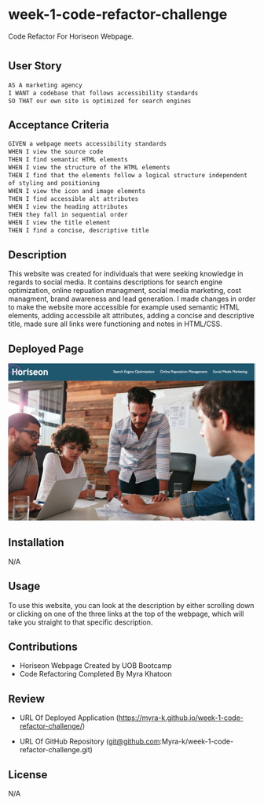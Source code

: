 # week-1-code-refactor-challenge

Code Refactor For Horiseon Webpage.

 # <Horiseon Social Solutions Services>

## User Story

```
AS A marketing agency
I WANT a codebase that follows accessibility standards
SO THAT our own site is optimized for search engines
```

## Acceptance Criteria

```
GIVEN a webpage meets accessibility standards
WHEN I view the source code
THEN I find semantic HTML elements
WHEN I view the structure of the HTML elements
THEN I find that the elements follow a logical structure independent of styling and positioning
WHEN I view the icon and image elements
THEN I find accessible alt attributes
WHEN I view the heading attributes
THEN they fall in sequential order
WHEN I view the title element
THEN I find a concise, descriptive title
```


## Description

This website was created for individuals that were seeking knowledge in regards to social media. It contains descriptions for search engine optimization, online repuation managment, social media marketing, cost managment, brand awareness and lead generation. I made changes in order to make the website more accessible for example used semantic HTML elements, adding accessbile alt attributes, adding a concise and descriptive title, made sure all links were functioning and notes in HTML/CSS.

## Deployed Page

![Deployed page screenshot](./assets/images/Screenshot.png)


## Installation

N/A

## Usage

To use this website, you can look at the description by either scrolling down or clicking on one of the three links at the top of the webpage, which will take you straight to that specific description.

## Contributions 

* Horiseon Webpage Created by UOB Bootcamp
* Code Refactoring Completed By Myra Khatoon

## Review

 * URL Of Deployed Application (https://myra-k.github.io/week-1-code-refactor-challenge/)

 * URL Of GitHub Repository (git@github.com:Myra-k/week-1-code-refactor-challenge.git)

## License

N/A